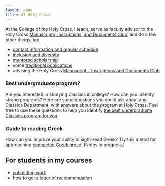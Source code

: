 ```yaml
---
layout: page
title: At Holy Cross
---
```


At the College of the Holy Cross, I teach, serve as faculty advisor to the Holy Cross [Manuscripts, Inscriptions, and Documents Club](https://hcmid.github.io/),  and do a few other things, too.


- [contact information and regular schedule](contact)
- [inclusion and diversity](inclusion)
- [mentored scholarship](mentored)
- some [traditional publications](print)
- advising the Holy Cross [Manuscripts, Inscriptions and Documents Club](http://hcmid.github.io/)



### Best undergraduate program?
Are you interested in studying Classics in college? How can you identify strong programs?
Here are some questions you could ask about any Classics Department, with answers about the program at Holy Cross. Feel free to use these questions to help you identify [the best undergraduate Classics program for you](bestclassicsdept).


### Guide to reading Greek ###

How can you improve your ability to sight-read Greek?  Try this  metod for approaching [connected Greek prose](greek/). (Notes in progress.)

## For students in my courses

- [submitting work](submissions)
-  how to get a [letter of recommendation](letters)
